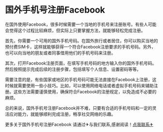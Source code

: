 # 国外手机号注册Facebook

在国外使用Facebook，很多时候需要一个当地的手机号来注册账号。有些人可能会觉得这个过程比较麻烦，但实际上只要掌握方法，就能够轻松完成注册。

首先，你需要一个可用的国外手机号码。在国外旅行或者居住，你可以购买当地的预付费SIM卡，这样就能够获得一个符合Facebook注册要求的手机号码。另外，也可以向当地的朋友或者同事借用他们的手机号码来注册。

其次，打开Facebook注册页面，在填写手机号码的地方输入你的国外手机号码。然后按照提示完成后续的注册步骤，包括填写个人信息、设置密码等等。

需要注意的是，有些国家或地区的手机号码可能无法直接在Facebook上注册，这时候就需要使用一些小技巧。比如，可以使用网络电话或者虚拟手机号码来辅助注册。这些方法需要谨慎使用，确保符合Facebook的注册规定，以免造成不必要的麻烦。

总的来说，国外手机号注册Facebook并不难，只要有合适的手机号码和一定的灵活应对能力，就能够顺利完成注册，畅享社交网络的乐趣。

更多关于国外手机号注册Facebook 请通过✈与我们联系,感谢阅读！[点我联系✈](https://data.G208.com)